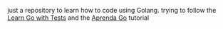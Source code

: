 just a repository to learn how to code using Golang.
trying to follow the [Learn Go with Tests](https://quii.gitbook.io/learn-go-with-tests/) and the [Aprenda Go](https://github.com/vkorbes/aprendago) tutorial
